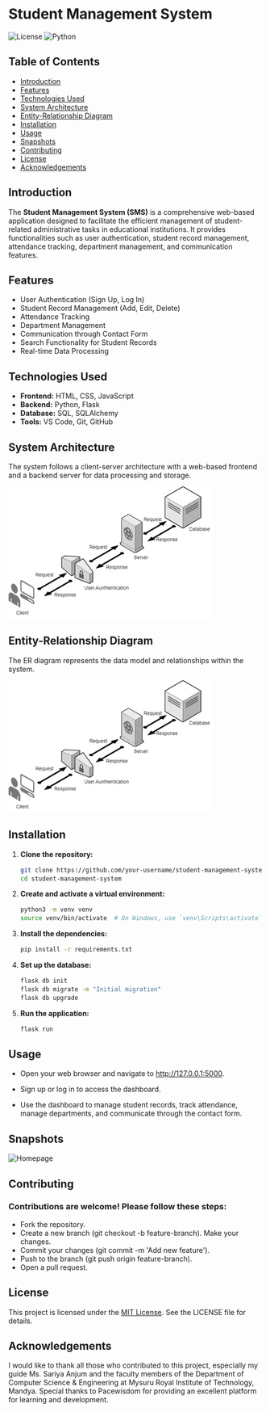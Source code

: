 # Student Management System

![License](https://img.shields.io/badge/license-MIT-green)
![Python](https://img.shields.io/badge/python-3.x-blue)

## Table of Contents
- [Introduction](#introduction)
- [Features](#features)
- [Technologies Used](#technologies-used)
- [System Architecture](#system-architecture)
- [Entity-Relationship Diagram](#entity-relationship-diagram)
- [Installation](#installation)
- [Usage](#usage)
- [Snapshots](#snapshots)
- [Contributing](#contributing)
- [License](#license)
- [Acknowledgements](#acknowledgements)

## Introduction
The **Student Management System (SMS)** is a comprehensive web-based application designed to facilitate the efficient management of student-related administrative tasks in educational institutions. It provides functionalities such as user authentication, student record management, attendance tracking, department management, and communication features.

## Features
- User Authentication (Sign Up, Log In)
- Student Record Management (Add, Edit, Delete)
- Attendance Tracking
- Department Management
- Communication through Contact Form
- Search Functionality for Student Records
- Real-time Data Processing

## Technologies Used
- **Frontend:** HTML, CSS, JavaScript
- **Backend:** Python, Flask
- **Database:** SQL, SQLAlchemy
- **Tools:** VS Code, Git, GitHub

## System Architecture
The system follows a client-server architecture with a web-based frontend and a backend server for data processing and storage.

![System Architecture](./Images/System%20architecture.jpg)

## Entity-Relationship Diagram
The ER diagram represents the data model and relationships within the system.

![ER Diagram](./Images/System%20architecture.jpg)

## Installation
1. **Clone the repository:**
   ```bash
   git clone https://github.com/your-username/student-management-system.git
   cd student-management-system

2. **Create and activate a virtual environment:**
    ```bash
    python3 -m venv venv
    source venv/bin/activate  # On Windows, use `venv\Scripts\activate`

3. **Install the dependencies:**
    ```bash
    pip install -r requirements.txt

4. **Set up the database:**
    ```bash
    flask db init
    flask db migrate -m "Initial migration"
    flask db upgrade

5. **Run the application:**
    ```bash
    flask run

## Usage

- Open your web browser and navigate to http://127.0.0.1:5000.

- Sign up or log in to access the dashboard.

- Use the dashboard to manage student records, track attendance, manage departments, and communicate through the contact form.

## Snapshots

![Homepage]()



## Contributing

### Contributions are welcome! Please follow these steps:

- Fork the repository.
- Create a new branch (git checkout -b feature-branch).
Make your changes.
- Commit your changes (git commit -m 'Add new feature').
- Push to the branch (git push origin feature-branch).
- Open a pull request.

## License

This project is licensed under the  [MIT License](LICENSE). See the LICENSE file for details.

## Acknowledgements

I would like to thank all those who contributed to this project, especially my guide Ms. Sariya Anjum and the faculty members of the Department of Computer Science & Engineering at Mysuru Royal Institute of Technology, Mandya. Special thanks to Pacewisdom for providing an excellent platform for learning and development.
